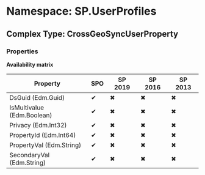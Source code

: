 # Namespace: SP.UserProfiles

## Complex Type: CrossGeoSyncUserProperty

### Properties

**Availability matrix**

Property | SPO | SP 2019 | SP 2016 | SP 2013
----------|-----|---------|---------|--------
DsGuid (Edm.Guid) | ✔ | ✖ | ✖ | ✖
IsMultivalue (Edm.Boolean) | ✔ | ✖ | ✖ | ✖
Privacy (Edm.Int32) | ✔ | ✖ | ✖ | ✖
PropertyId (Edm.Int64) | ✔ | ✖ | ✖ | ✖
PropertyVal (Edm.String) | ✔ | ✖ | ✖ | ✖
SecondaryVal (Edm.String) | ✔ | ✖ | ✖ | ✖

